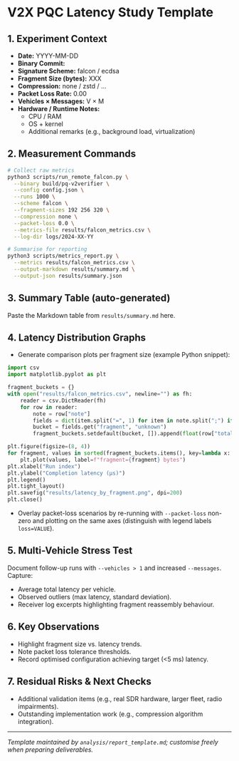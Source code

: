 # V2X PQC Latency Study Template

## 1. Experiment Context
- **Date:** YYYY-MM-DD
- **Binary Commit:** <git commit hash>
- **Signature Scheme:** falcon / ecdsa
- **Fragment Size (bytes):** XXX
- **Compression:** none / zstd / ...
- **Packet Loss Rate:** 0.00
- **Vehicles × Messages:** V × M
- **Hardware / Runtime Notes:**
  - CPU / RAM
  - OS + kernel
  - Additional remarks (e.g., background load, virtualization)

## 2. Measurement Commands
```bash
# Collect raw metrics
python3 scripts/run_remote_falcon.py \
  --binary build/pq-v2verifier \
  --config config.json \
  --runs 1000 \
  --scheme falcon \
  --fragment-sizes 192 256 320 \
  --compression none \
  --packet-loss 0.0 \
  --metrics-file results/falcon_metrics.csv \
  --log-dir logs/2024-XX-YY

# Summarise for reporting
python3 scripts/metrics_report.py \
  --metrics results/falcon_metrics.csv \
  --output-markdown results/summary.md \
  --output-json results/summary.json
```

## 3. Summary Table (auto-generated)
Paste the Markdown table from `results/summary.md` here.

## 4. Latency Distribution Graphs
- Generate comparison plots per fragment size (example Python snippet):
```python
import csv
import matplotlib.pyplot as plt

fragment_buckets = {}
with open("results/falcon_metrics.csv", newline="") as fh:
    reader = csv.DictReader(fh)
    for row in reader:
        note = row["note"]
        fields = dict(item.split("=", 1) for item in note.split(";") if "=" in item)
        bucket = fields.get("fragment", "unknown")
        fragment_buckets.setdefault(bucket, []).append(float(row["total_us"]))

plt.figure(figsize=(8, 4))
for fragment, values in sorted(fragment_buckets.items(), key=lambda x: float(x[0])):
    plt.plot(values, label=f"fragment={fragment} bytes")
plt.xlabel("Run index")
plt.ylabel("Completion latency (µs)")
plt.legend()
plt.tight_layout()
plt.savefig("results/latency_by_fragment.png", dpi=200)
plt.close()
```

- Overlay packet-loss scenarios by re-running with `--packet-loss` non-zero and plotting on the same axes (distinguish with legend labels `loss=VALUE`).

## 5. Multi-Vehicle Stress Test
Document follow-up runs with `--vehicles > 1` and increased `--messages`. Capture:
- Average total latency per vehicle.
- Observed outliers (max latency, standard deviation).
- Receiver log excerpts highlighting fragment reassembly behaviour.

## 6. Key Observations
- Highlight fragment size vs. latency trends.
- Note packet loss tolerance thresholds.
- Record optimised configuration achieving target (<5 ms) latency.

## 7. Residual Risks & Next Checks
- Additional validation items (e.g., real SDR hardware, larger fleet, radio impairments).
- Outstanding implementation work (e.g., compression algorithm integration).

---
*Template maintained by `analysis/report_template.md`; customise freely when preparing deliverables.*
